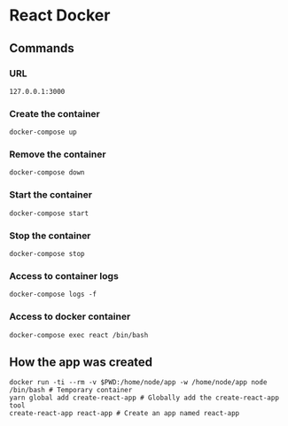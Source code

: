 # React Docker

## Commands

### URL
```
127.0.0.1:3000
```

### Create the container
```
docker-compose up
```

### Remove the container
```
docker-compose down
```

### Start the container
```
docker-compose start
```

### Stop the container
```
docker-compose stop
```

### Access to container logs
```
docker-compose logs -f
```

### Access to docker container
```
docker-compose exec react /bin/bash
```

## How the app was created

```
docker run -ti --rm -v $PWD:/home/node/app -w /home/node/app node /bin/bash # Temporary container
yarn global add create-react-app # Globally add the create-react-app tool
create-react-app react-app # Create an app named react-app
```